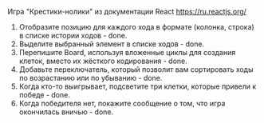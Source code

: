 Игра "Крестики-нолики" из документации React https://ru.reactjs.org/

1. Отобразите позицию для каждого хода в формате (колонка, строка) в списке истории ходов - done.
2. Выделите выбранный элемент в списке ходов - done.
3. Перепишите Board, используя вложенные циклы для создания клеток, вместо их жёсткого кодирования - done.
4. Добавьте переключатель, который позволит вам сортировать ходы по возрастанию или по убыванию - done.
5. Когда кто-то выигрывает, подсветите три клетки, которые привели к победе - done.
6. Когда победителя нет, покажите сообщение о том, что игра окончилась вничью - done.
